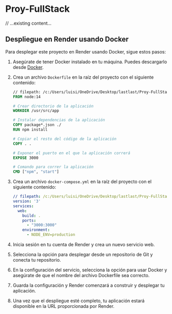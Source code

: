 # Proy-FullStack

// ...existing content...

## Despliegue en Render usando Docker

Para desplegar este proyecto en Render usando Docker, sigue estos pasos:

1. Asegúrate de tener Docker instalado en tu máquina. Puedes descargarlo desde [Docker](https://www.docker.com/get-started).

2. Crea un archivo `Dockerfile` en la raíz del proyecto con el siguiente contenido:

    ```Dockerfile
    // filepath: /c:/Users/luisi/OneDrive/Desktop/lastlast/Proy-FullStack/Dockerfile
    FROM node:14

    # Crear directorio de la aplicación
    WORKDIR /usr/src/app

    # Instalar dependencias de la aplicación
    COPY package*.json ./
    RUN npm install

    # Copiar el resto del código de la aplicación
    COPY . .

    # Exponer el puerto en el que la aplicación correrá
    EXPOSE 3000

    # Comando para correr la aplicación
    CMD ["npm", "start"]
    ```

3. Crea un archivo `docker-compose.yml` en la raíz del proyecto con el siguiente contenido:

    ```yaml
    // filepath: /c:/Users/luisi/OneDrive/Desktop/lastlast/Proy-FullStack/docker-compose.yml
    version: '3'
    services:
      web:
        build: .
        ports:
          - "3000:3000"
        environment:
          - NODE_ENV=production
    ```

4. Inicia sesión en tu cuenta de Render y crea un nuevo servicio web.

5. Selecciona la opción para desplegar desde un repositorio de Git y conecta tu repositorio.

6. En la configuración del servicio, selecciona la opción para usar Docker y asegúrate de que el nombre del archivo Dockerfile sea correcto.

7. Guarda la configuración y Render comenzará a construir y desplegar tu aplicación.

8. Una vez que el despliegue esté completo, tu aplicación estará disponible en la URL proporcionada por Render.

````
